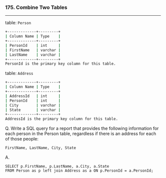 ### 175. Combine Two Tables

---

table: `Person`

``` bash
+-------------+---------+
| Column Name | Type    |
+-------------+---------+
| PersonId    | int     |
| FirstName   | varchar |
| LastName    | varchar |
+-------------+---------+
PersonId is the primary key column for this table.
```

table: `Address`

``` bash
+-------------+---------+
| Column Name | Type    |
+-------------+---------+
| AddressId   | int     |
| PersonId    | int     |
| City        | varchar |
| State       | varchar |
+-------------+---------+
AddressId is the primary key column for this table.
```

Q. Write a SQL query for a report that provides the following information for each person in the Person table, regardless if there is an address for each of those people:

``` bash
FirstName, LastName, City, State
```



A.

``` mysql
SELECT p.FirstName, p.LastName, a.City, a.State
FROM Person as p left join Address as a ON p.PersonId = a.PersonId;
```

